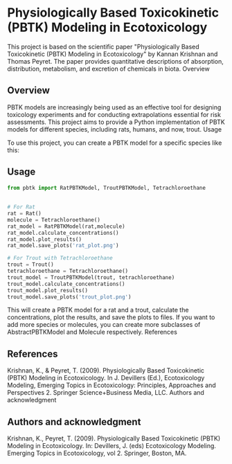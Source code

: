 # Physiologically Based Toxicokinetic (PBTK) Modeling in Ecotoxicology

This project is based on the scientific paper "Physiologically Based Toxicokinetic (PBTK) Modeling in Ecotoxicology" by Kannan Krishnan and Thomas Peyret. The paper provides quantitative descriptions of absorption, distribution, metabolism, and excretion of chemicals in biota.
Overview

## Overview  

PBTK models are increasingly being used as an effective tool for designing toxicology experiments and for conducting extrapolations essential for risk assessments. This project aims to provide a Python implementation of PBTK models for different species, including rats, humans, and now, trout.
Usage

To use this project, you can create a PBTK model for a specific species like this:

## Usage  

```python 
from pbtk import RatPBTKModel, TroutPBTKModel, Tetrachloroethane  
  
 
# For Rat  
rat = Rat()
molecule = Tetrachloroethane()
rat_model = RatPBTKModel(rat,molecule)    
rat_model.calculate_concentrations()    
rat_model.plot_results()    
rat_model.save_plots('rat_plot.png')    
```

```python  
# For Trout with Tetrachloroethane  
trout = Trout()  
tetrachloroethane = Tetrachloroethane()  
trout_model = TroutPBTKModel(trout, tetrachloroethane)  
trout_model.calculate_concentrations()    
trout_model.plot_results()    
trout_model.save_plots('trout_plot.png')    
```
 
This will create a PBTK model for a rat and a trout, calculate the concentrations, plot the results, and save the plots to files. If you want to add more species or molecules, you can create more subclasses of AbstractPBTKModel and Molecule respectively.
References

## References
 
Krishnan, K., & Peyret, T. (2009). Physiologically Based Toxicokinetic (PBTK) Modeling in Ecotoxicology. In J. Devillers (Ed.), Ecotoxicology Modeling, Emerging Topics in Ecotoxicology: Principles, Approaches and Perspectives 2. Springer Science+Business Media, LLC.
Authors and acknowledgment

## Authors and acknowledgment 

Krishnan, K., Peyret, T. (2009). Physiologically Based Toxicokinetic (PBTK) Modeling in Ecotoxicology. In: Devillers, J. (eds) Ecotoxicology Modeling. Emerging Topics in Ecotoxicology, vol 2. Springer, Boston, MA. 